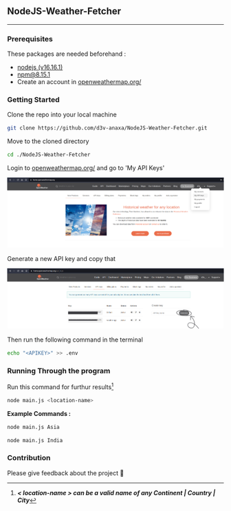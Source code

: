 ## NodeJS-Weather-Fetcher
---
### Prerequisites
    
These packages are needed beforehand :
- [nodejs (v16.16.1)](https://github.com/nodejs/node/tree/v16.x) 
- [npm@8.15.1](https://github.com/npm/cli/tree/latest)
- Create an account in [openweathermap.org/](https://openweathermap.org/)

### Getting Started 

Clone the repo into your local machine
```sh
git clone https://github.com/d3v-anaxa/NodeJS-Weather-Fetcher.git
```
 Move to the cloned directory

```sh
cd ./NodeJS-Weather-Fetcher
```
Login to [openweathermap.org/](https://openweathermap.org/) and go to 'My API Keys'

![login to OpenWeather](asset/asset_1.png)

Generate a new API key and copy that

![Generate and copy API key](asset/asset_2.png)

Then run the following command in the terminal

```sh
echo "<APIKEY>" >> .env
```

### Running Through the program

Run this command for furthur results[^note] 

```sh
node main.js <location-name>
```

[^note]: ***< location-name > can be a valid name of any Continent | Country | City***

**Example Commands :**
```sh
node main.js Asia
```

```sh
node main.js India
```

### Contribution

Please give feedback about the project 💟